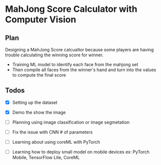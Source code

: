 # MahJong Score Calculator with Computer Vision 


## Plan

Designing a MahJong Score calcualtor because some players are having trouble calculating the winning score for winner.  

- Training ML model to identify each face from the mahjong set
- Then compile all faces from the winner's hand and turn into the values to compute the final score



## Todos 
- [x] Setting up the dataset  
- [x] Demo the show the image
- [ ] Planning using image classification or image segmetation 
- [ ] Fix the issue with CNN # of parameters 
- [ ] Learning about using coreML with PyTorch 
- [ ] Learning how to deploy small model on mobile devices ex: PyTorch Mobile, TensorFlow Lite, CoreML 






